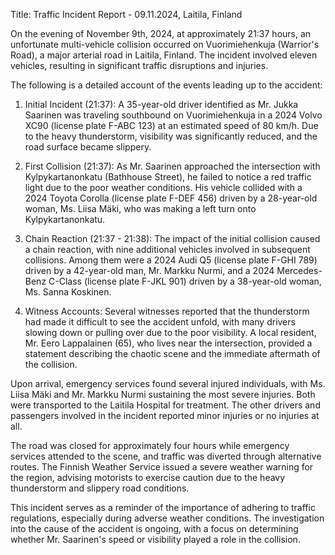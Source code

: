  Title: Traffic Incident Report - 09.11.2024, Laitila, Finland

On the evening of November 9th, 2024, at approximately 21:37 hours, an unfortunate multi-vehicle collision occurred on Vuorimiehenkuja (Warrior's Road), a major arterial road in Laitila, Finland. The incident involved eleven vehicles, resulting in significant traffic disruptions and injuries.

The following is a detailed account of the events leading up to the accident:

1. Initial Incident (21:37): A 35-year-old driver identified as Mr. Jukka Saarinen was traveling southbound on Vuorimiehenkuja in a 2024 Volvo XC90 (license plate F-ABC 123) at an estimated speed of 80 km/h. Due to the heavy thunderstorm, visibility was significantly reduced, and the road surface became slippery.

2. First Collision (21:37): As Mr. Saarinen approached the intersection with Kylpykartanonkatu (Bathhouse Street), he failed to notice a red traffic light due to the poor weather conditions. His vehicle collided with a 2024 Toyota Corolla (license plate F-DEF 456) driven by a 28-year-old woman, Ms. Liisa Mäki, who was making a left turn onto Kylpykartanonkatu.

3. Chain Reaction (21:37 - 21:38): The impact of the initial collision caused a chain reaction, with nine additional vehicles involved in subsequent collisions. Among them were a 2024 Audi Q5 (license plate F-GHI 789) driven by a 42-year-old man, Mr. Markku Nurmi, and a 2024 Mercedes-Benz C-Class (license plate F-JKL 901) driven by a 38-year-old woman, Ms. Sanna Koskinen.

4. Witness Accounts: Several witnesses reported that the thunderstorm had made it difficult to see the accident unfold, with many drivers slowing down or pulling over due to the poor visibility. A local resident, Mr. Eero Lappalainen (65), who lives near the intersection, provided a statement describing the chaotic scene and the immediate aftermath of the collision.

Upon arrival, emergency services found several injured individuals, with Ms. Liisa Mäki and Mr. Markku Nurmi sustaining the most severe injuries. Both were transported to the Laitila Hospital for treatment. The other drivers and passengers involved in the incident reported minor injuries or no injuries at all.

The road was closed for approximately four hours while emergency services attended to the scene, and traffic was diverted through alternative routes. The Finnish Weather Service issued a severe weather warning for the region, advising motorists to exercise caution due to the heavy thunderstorm and slippery road conditions.

This incident serves as a reminder of the importance of adhering to traffic regulations, especially during adverse weather conditions. The investigation into the cause of the accident is ongoing, with a focus on determining whether Mr. Saarinen's speed or visibility played a role in the collision.